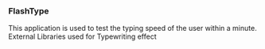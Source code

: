 ### FlashType

This application is used to test the typing speed of the user within a minute. 
External Libraries used for Typewriting effect 









